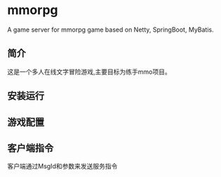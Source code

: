 # mmorpg
A game server for mmorpg game based on Netty, SpringBoot, MyBatis.

## 简介

这是一个多人在线文字冒险游戏,主要目标为练手mmo项目。

## 安装运行



## 游戏配置





## 客户端指令

客户端通过MsgId和参数来发送服务指令